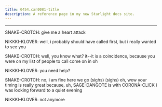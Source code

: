 ```yaml
---
title: 0454.can0081-title
description: A reference page in my new Starlight docs site.
---
```

----- 
SNAKE-CROTCH: give me a heart attack
 
NIKKKI-KLOVER: well, i probably should have called first, but i really wanted to see 
you
 
SNAKE-CROTCH: well, you know what? 
 it--it is a coincidence, because you were on my 
list of people to call
 come on in
 oh
 
NIKKKI-KLOVER: you need help? 
 
SNAKE-CROTCH: no, i am fine
 here we go
 (sighs) (sighs) oh, wow
 your timing is 
really great because, uh, SAGE-DANGOTE is with CORONA-CLICK
 i was looking forward to a quiet 
evening
 
NIKKKI-KLOVER: not anymore
 
